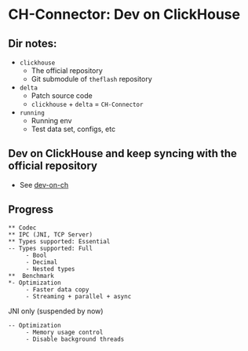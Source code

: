 # CH-Connector: Dev on ClickHouse

## Dir notes:
* `clickhouse`
    * The official repository
    * Git submodule of `theflash` repository
* `delta`
    * Patch source code
    * `clickhouse` + `delta` = `CH-Connector`
* `running`
    * Running env
    * Test data set, configs, etc

## Dev on ClickHouse and keep syncing with the official repository
* See [dev-on-ch](./dev-on-ch.md)

## Progress
```
** Codec
** IPC (JNI, TCP Server)
** Types supported: Essential
-- Types supported: Full
     - Bool
     - Decimal
     - Nested types
**  Benchmark
*- Optimization
     - Faster data copy
     - Streaming + parallel + async
```
JNI only (suspended by now)
```
-- Optimization
     - Memory usage control
     - Disable background threads
```
